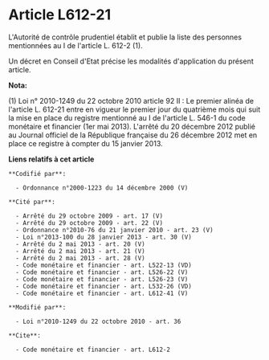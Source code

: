 # Article L612-21

L'Autorité de contrôle prudentiel établit et publie la liste des personnes mentionnées au I de l'article L. 612-2 (1). 

Un décret en Conseil d'Etat précise les modalités d'application du présent article.

**Nota:**

(1) Loi n° 2010-1249 du 22 octobre 2010 article 92 II : Le premier alinéa de l'article L. 612-21 entre en vigueur le premier
jour du quatrième mois qui suit la mise en place du registre mentionné au I de l'article L. 546-1 du code monétaire et
financier (1er mai 2013). L'arrêté du 20 décembre 2012 publié au Journal officiel de la République française du 26 décembre
2012 met en place ce registre à compter du 15 janvier 2013.

**Liens relatifs à cet article**

	**Codifié par**:

	  - Ordonnance n°2000-1223 du 14 décembre 2000 (V)

	**Cité par**:

	  - Arrêté du 29 octobre 2009 - art. 17 (V)
	  - Arrêté du 29 octobre 2009 - art. 22 (V)
	  - Ordonnance n°2010-76 du 21 janvier 2010 - art. 23 (V)
	  - Loi n°2013-100 du 28 janvier 2013 - art. 30 (V)
	  - Arrêté du 2 mai 2013 - art. 20 (V)
	  - Arrêté du 2 mai 2013 - art. 21 (V)
	  - Arrêté du 2 mai 2013 - art. 28 (V)
	  - Code monétaire et financier - art. L522-13 (VD)
	  - Code monétaire et financier - art. L526-22 (V)
	  - Code monétaire et financier - art. L526-23 (V)
	  - Code monétaire et financier - art. L532-26 (VD)
	  - Code monétaire et financier - art. L612-41 (V)

	**Modifié par**:

	  - Loi n°2010-1249 du 22 octobre 2010 - art. 36

	**Cite**:

	  - Code monétaire et financier - art. L612-2
